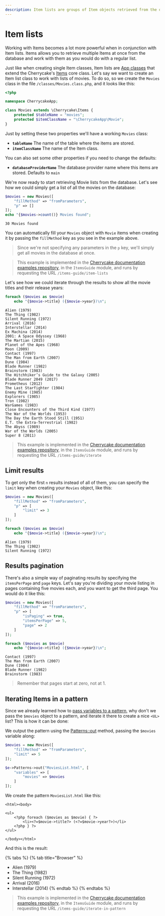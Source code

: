```yaml
---
description: Item lists are groups of Item objects retrieved from the database.
---
```


# Item lists

Working with Items becomes a lot more powerful when in conjunction with Item lists. Items allows you to retrieve multiple Items at once from the database and work with them as you would do with a regular list.

Just like when creating single Item classes, Item lists are [App classes](../classes-guide.md#app-class-files) that extend the Cherrycake's [Items](../../reference/core-classes/items/) core class. Let's say we want to create an Item list class to work with lists of movies. To do so, so we create the `Movies` class in the file `/classes/Movies.class.php`, and it looks like this:

```php
<?php

namespace CherrycakeApp;

class Movies extends \Cherrycake\Items {
    protected $tableName = "movies";
    protected $itemClassName = "\CherrycakeApp\Movie";
}
```

Just by setting these two properties we'll have a working `Movies` class:

* **`tableName`** The name of the table where the items are stored.
* **`itemClassName`** The name of the Item class.

You can also set some other properties if you need to change the defaults:

* **`databaseProviderName`** The database provider name where this items are stored. Defaults to `main`

We're now ready to start retrieving Movie lists from the database. Let's see how we could simply get a list of all the movies on the database:

```php
$movies = new Movies([
    "fillMethod" => "fromParameters",
    "p" => []
]);
echo "{$movies->count()} Movies found";
```

```text
30 Movies found
```

You can automatically fill your `Movies` object with `Movie` items when creating it by passing the `fillMethod` key as you see in the example above.

> Since we're not specifying any parameters in the `p` key, we'll simply get all movies in the database at once.

> This example is implemented in the [Cherrycake documentation examples repository](https://github.com/tin-cat/cherrycake-documentation-examples), in the `ItemsGuide` module, and runs by requesting the URL `/items-guide/item-lists`

Let's see how we could iterate through the results to show all the movie titles and their release years:

```php
foreach ($movies as $movie)
    echo "{$movie->title} ({$movie->year})\n";
```

```text
Alien (1979)
The Thing (1982)
Silent Running (1972)
Arrival (2016)
Interstellar (2014)
Ex Machina (2014)
2001: A Space Odyssey (1968)
The Martian (2015)
Planet of the Apes (1968)
Moon (2009)
Contact (1997)
The Man from Earth (2007)
Dune (1984)
Blade Runner (1982)
Brainstorm (1983)
The Hitchhiker’s Guide to the Galaxy (2005)
Blade Runner 2049 (2017)
Prometheus (2012)
The Last Starfighter (1984)
Enemy Mine (1985)
Explorers (1985)
Tron (1982)
WarGames (1983)
Close Encounters of the Third Kind (1977)
The War of the Worlds (1953)
The Day the Earth Stood Still (1951)
E.T. the Extra-Terrestrial (1982)
The Abyss (1989)
War of the Worlds (2005)
Super 8 (2011)
```

> This example is implemented in the [Cherrycake documentation examples repository](https://github.com/tin-cat/cherrycake-documentation-examples), in the `ItemsGuide` module, and runs by requesting the URL `/items-guide/iterate`

## Limit results

To get only the first `n` results instead of all of them, you can specify the `limit` key when creating your `Movies` object, like this:

```php
$movies = new Movies([
    "fillMethod" => "fromParameters",
    "p" => [
        "limit" => 3
    ]
]);

foreach ($movies as $movie)
    echo "{$movie->title} ({$movie->year})\n";
```

```text
Alien (1979)
The Thing (1982)
Silent Running (1972)
```

## Results pagination

There's also a simple way of paginating results by specifying the `itemsPerPage` and `page` keys. Let's say you're dividing your movie listing in pages containing five movies each, and you want to get the third page. You would do it like this:

```php
$movies = new Movies([
    "fillMethod" => "fromParameters",
    "p" => [
        "isPaging" => true,
        "itemsPerPage" => 5,
        "page" => 2
    ]
]);

foreach ($movies as $movie)
    echo "{$movie->title} ({$movie->year})\n";
```

```text
Contact (1997)
The Man from Earth (2007)
Dune (1984)
Blade Runner (1982)
Brainstorm (1983)
```

> Remember that pages start at zero, not at 1.

## Iterating Items in a pattern

Since we already learned how to [pass variables to a pattern](../patterns-guide/passing-variables-to-a-pattern.md), why don't we pass the `$movies` object to a pattern, and iterate it there to create a nice `<UL>` list? This is how it can be done:

We output the pattern using the [Patterns::out](../../reference/core-modules/patterns/methods.md#out) method, passing the `$movies` variable along:

```php
$movies = new Movies([
    "fillMethod" => "fromParameters",
    "limit" => 5
]);

$e->Patterns->out("MoviesList.html", [
    "variables" => [
        "movies" => $movies
    ]
]);
```

We create the pattern `MoviesList.html` like this:

```markup
<html><body>

<ul>
    <?php foreach ($movies as $movie) { ?>
        <li><?=$movie->title?> (<?=$movie->year?>)</li>
    <?php } ?>
</ul>

</body></html>
```

And this is the result:

{% tabs %}
{% tab title="Browser" %}
* Alien \(1979\)
* The Thing \(1982\)
* Silent Running \(1972\)
* Arrival \(2016\)
* Interstellar \(2014\)
{% endtab %}
{% endtabs %}

> This example is implemented in the [Cherrycake documentation examples repository](https://github.com/tin-cat/cherrycake-documentation-examples), in the `ItemsGuide` module, and runs by requesting the URL `/items-guide/iterate-in-pattern`

